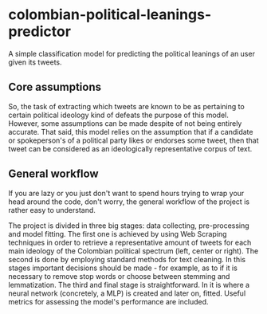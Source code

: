 # colombian-political-leanings-predictor

A simple classification model for predicting the political leanings of an user given its tweets.

## Core assumptions

So, the task of extracting which tweets are known to be as pertaining to certain political ideology kind of defeats the purpose of this model. However, some assumptions can be made despite of not being entirely accurate. That said, this model relies on the assumption that if a candidate or spokeperson's of a political party likes or endorses some tweet, then that tweet can be considered as an ideologically representative corpus of text.

## General workflow

If you are lazy or you just don't want to spend hours trying to wrap your head around the code, don't worry, the general workflow of the project is rather easy to understand.

The project is divided in three big stages: data collecting, pre-processing and model fitting. The first one is achieved by using Web Scraping techniques in order to retrieve a representative amount of tweets for each main ideology of the Colombian political spectrum (left, center or right). The second is done by employing standard methods for text cleaning. In this stages important decisions should be made - for example, as to if it is necessary to remove stop words or choose between stemming and lemmatization. The third and final stage is straightforward. In it is where a neural network (concretely, a MLP) is created and later on, fitted. Useful metrics for assessing the model's performance are included.
